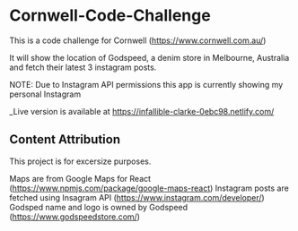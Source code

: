# Cornwell-Code-Challenge

This is a code challenge for Cornwell (https://www.cornwell.com.au/)

It will show the location of Godspeed, a denim store in Melbourne, Australia and fetch their latest 3 instagram posts.

NOTE: Due to Instagram API permissions this app is currently showing my personal Instagram

\_Live version is available at https://infallible-clarke-0ebc98.netlify.com/

## Content Attribution

This project is for excersize purposes.

Maps are from Google Maps for React (https://www.npmjs.com/package/google-maps-react)
Instagram posts are fetched using Insagram API (https://www.instagram.com/developer/)
Godsped name and logo is owned by Godspeed (https://www.godspeedstore.com/)
